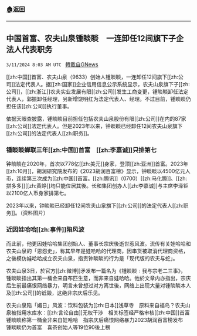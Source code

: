 ###  [:house:返回](README.md)
---


## 中国首富、农夫山泉锺睒睒　一连卸任12间旗下子企法人代表职务
`3/11/2024 8:03 AM UTC ` [轉載自GNews](https://gnews.org/articles/2383702)

[[zh:中国]]首富、农夫山泉（9633）创始人锺睒睒，一连卸任12间旗下[[zh:公司]]法定代表人。据[[zh:国家]]企业信用信息公示系统显示，农夫山泉旗下子[[zh:公司]]，[[zh:浙江]]农夫实业发展有限[[zh:公司]]发生工商变更，锺睒睒卸任法定代表人，郭振卸任经理，另新增饶明红为法定代表人、经理。不过目前，锺睒睒仍担任该[[zh:公司]]执行董事。

依据天眼查披露，锺睒睒目前担任包括农夫山泉股份有限[[zh:公司]]在内的87家[[zh:公司]]法定代表人。但是2023年以来，钟睒睒已经卸任12间农夫山泉旗下[[zh:公司]]的法定代表人[[zh:职务]]。

### 锺睒睒蝉联三年[[zh:中国]]首富　[[zh:李嘉诚]]只排第七

钟睒睒在2020年，首次以778亿[[zh:美元]]身家，登顶[[zh:亚洲]]首富。2023年[[zh:10月]]，胡润研究院发布的《2023胡润百富榜》显示，钟睒睒以4500亿元人币，连续第三次成为[[zh:中国]]首富。[[zh:腾讯]]（0700）[[zh:马化腾]]、[[zh:拼多多]][[zh:黄峥]]均只能位居其後。长和集团创办人[[zh:李嘉诚]]与主席李泽钜以2100亿人币身家排第七。

2023年以来，钟睒睒已经卸任12间农夫山泉旗下[[zh:公司]]的法定代表人[[zh:职务]]。（资料图片）

### **近因娃哈哈[[zh:事件]]陷风波**

而此前，他更因娃哈哈集团创始人、董事长宗庆後逝世惹风波。流传有关娃哈哈和农夫山泉的「恩怨史」，称其早年是娃哈哈的代理商，因串货被取消代理商资格，之後模仿娃哈哈成立农夫山泉，指责钟睒睒的行为是「现代版的农夫与蛇」。

农夫山泉3日，於官方[[zh:微博]]矛发布一篇名为《锺睒睒﹕我与宗老二三事》，锺睒睒指出其第一桶金来自布匹生意，而非来自娃哈哈。他於文章内亦指出，宗庆后生前最痛恨网络暴力，明言未曾想过对方离世後，网络上出现大量对锺睒睒本人及[[zh:公司]]的诋毁，这绝非宗庆后乐见。

农夫山泉陷「媚日」风波：饮料包装为[[zh:日本]]浅草寺　原料来自福岛？农夫山泉被指用水库水：[[zh:言论自由]]无权干涉　相关标签经严格审核[[zh:中国]]首富锺睒睒称第一桶金非来自娃哈哈　指宗庆后痛恨网络暴力2023胡润百富榜发布　锺睒睒仍为首富　喜茶创始人等19位90後上榜
